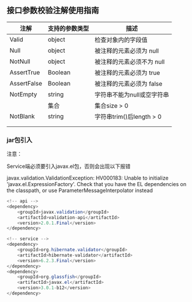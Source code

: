 ## 接口参数校验注解使用指南


| 注解        | 支持的参数类型 | 描述                       |
| ------------- | ---------------- | ---------------------------- |
| Valid       | object         | 检查对象内的字段值         |
| Null        | object         | 被注释的元素必须为 null    |
| NotNull     | object         | 被注释的元素必须不为 null  |
| AssertTrue  | Boolean        | 被注释的元素必须为 true    |
| AssertFalse | Boolean        | 被注释的元素必须为 false   |
| NotEmpty    | string         | 字符串不能为null或空字符串 |
|             | 集合           | 集合size > 0               |
| NotBlank    | string         | 字符串trim()后length > 0   |
|             |                |                            |
|             |                |                            |

### jar包引入

注意：

Service端必须要引入javax.el包，否则会出现以下报错

javax.validation.ValidationException: HV000183: Unable to initialize 'javax.el.ExpressionFactory'. Check that you have the EL dependencies on the classpath, or use ParameterMessageInterpolator instead

```java
<!-- api -->
<dependency>
    <groupId>javax.validation</groupId>
    <artifactId>validation-api</artifactId>
    <version>2.0.1.Final</version>
</dependency>

<!-- service -->
<dependency>
    <groupId>org.hibernate.validator</groupId>
    <artifactId>hibernate-validator</artifactId>
    <version>6.2.3.Final</version>
</dependency>
<dependency>
    <groupId>org.glassfish</groupId>
    <artifactId>javax.el</artifactId>
    <version>3.0.1-b12</version>
</dependency>
```
